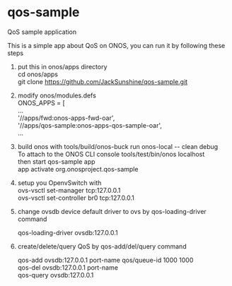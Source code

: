 # qos-sample
QoS sample application

This is a simple app about QoS on ONOS, you can run it by following these steps

1. put this in onos/apps directory    
   cd onos/apps      
   git clone https://github.com/JackSunshine/qos-sample.git
   
2. modify onos/modules.defs     
   ONOS_APPS = [    
    ...       
    '//apps/fwd:onos-apps-fwd-oar',   
    '//apps/qos-sample:onos-apps-qos-sample-oar',    
    ...     
    
3. build onos with tools/build/onos-buck run onos-local -- clean debug      
   To attach to the ONOS CLI console tools/test/bin/onos localhost    
   then start qos-sample app    
   app activate org.onosproject.qos-sample
   
4. setup you OpenvSwitch with     
   ovs-vsctl set-manager tcp:127.0.0.1     
   ovs-vsctl set-controller br0 tcp:127.0.0.1
   
5. change ovsdb device default driver to ovs by qos-loading-driver command      
   
   qos-loading-driver ovsdb:127.0.0.1    
   
6. create/delete/query QoS by qos-add/del/query command    
    
   qos-add ovsdb:127.0.0.1 port-name qos/queue-id 1000 1000    
   qos-del ovsdb:127.0.0.1 port-name    
   qos-query ovsdb:127.0.0.1

